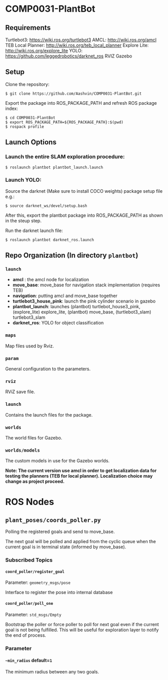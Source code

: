 # COMP0031-PlantBot


## Requirements
Turtlebot3: https://wiki.ros.org/turtlebot3
AMCL: http://wiki.ros.org/amcl
TEB Local Planner: http://wiki.ros.org/teb_local_planner
Explore Lite: http://wiki.ros.org/explore_lite
YOLO: https://github.com/leggedrobotics/darknet_ros
RVIZ
Gazebo


## Setup

Clone the repository:

```shell
$ git clone https://github.com/Aashvin/COMP0031-PlantBot.git
```

Export the package into ROS_PACKAGE_PATH and refresh ROS package index:

```shell
$ cd COMP0031-PlantBot
$ export ROS_PACKAGE_PATH=${ROS_PACKAGE_PATH}:$(pwd)
$ rospack profile
```

## Launch Options

### Launch the entire SLAM exploration procedure:

```shell
$ roslaunch plantbot plantbot_launch.launch
```

### Launch YOLO:

Source the darknet (Make sure to install COCO weights) package setup file e.g.:

```shell
$ source darknet_ws/devel/setup.bash
```

After this, export the plantbot package into ROS_PACKAGE_PATH as shown in the steup step.

Run the darknet launch file:

```shell
$ roslaunch plantbot darknet_ros.launch
```

## Repo Organization (In directory `plantbot`)

### `launch`

+ **amcl** : the amcl node for localization
+ **move_base**: move_base for navigation stack implementation (requires TEB)
+ **navigation**: putting amcl and move_base together
+ **turtlebot3_house_pink**: launch the pink cylinder scenario in gazebo
+ **plantbot_launch**: launches (plantbot) turtlebot_house3_pink, (explore_lite) explore_lite, (plantbot) move_base, (turtlebot3_slam) turtlebot3_slam
+ **darknet_ros**: YOLO for object classification


### `maps`

Map files used by Rviz.

### `param`

General configuration to the parameters.

### `rviz`

RViZ save file.

### `launch`

Contains the launch files for the package.

### `worlds`

The world files for Gazebo.

### `worlds/models`

The custom models in use for the Gazebo worlds.

**Note: The current version use amcl in order to get localization data for testing the planners (TEB for local planner). Localization choice may change as project proceed.**


# ROS Nodes

## `plant_poses/coords_poller.py`

Polling the registered goals and send to move_base.

The next goal will be polled and applied from the cyclic queue when the current goal is in terminal state (informed by move_base).

### Subscribed Topics

#### `coord_poller/register_goal` 

Parameter: `geometry_msgs/pose`

Interface to register the pose into internal database

#### `coord_poller/poll_one`

Parameter: `std_msgs/Empty`

Bootstrap the poller or force poller to poll for next goal even if the current goal is not being fulfilled. This will be useful for exploration layer to notify the end of process.


### Parameter

#### `~min_radius` default=`1`

The minimum radius between any two goals.